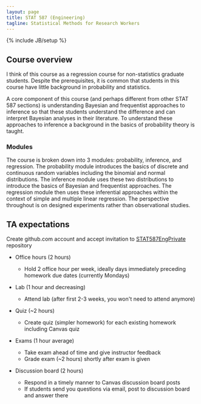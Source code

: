 ```yaml
---
layout: page
title: STAT 587 (Engineering)
tagline: Statistical Methods for Research Workers
---
```

{% include JB/setup %}

## Course overview

I think of this course as a regression course for non-statistics graduate 
students. 
Despite the prerequisites, it is common that students in this course have 
little background in probability and statistics. 

A core component of this course 
(and perhaps different from other STAT 587 sections) is understanding Bayesian 
and frequentist approaches to inference so that these students understand the 
difference and can interpret Bayesian analyses in their literature. 
To understand these approaches to inference a background in the basics of 
probability theory is taught. 

### Modules

The course is broken down into 3 modules: probability, inference, and 
regression. The probability module introduces the basics of discrete and 
continuous random variables including the binomial and normal distributions. 
The inference module uses these two distributions to introduce the basics 
of Bayesian and frequentist approaches. 
The regression module then uses these inferential approaches within the context
of simple and multiple linear regression. 
The perspective throughout is on designed experiments rather than observational
studies.

## TA expectations

Create github.com account and accept invitation to [STAT587EngPrivate](https://github.com/jarad/STAT587EngPrivate) 
repository

- Office hours (2 hours)
  - Hold 2 office hour per week, ideally days immediately preceding homework due dates (currently Mondays)
  
- Lab (1 hour and decreasing)
  - Attend lab (after first 2-3 weeks, you won't need to attend anymore)

- Quiz (~2 hours)
  - Create quiz (simpler homework) for each existing homework including Canvas quiz
  
- Exams (1 hour average)
  - Take exam ahead of time and give instructor feedback
  - Grade exam (~2 hours) shortly after exam is given

- Discussion board (2 hours)
  - Respond in a timely manner to Canvas discussion board posts
  - If students send you questions via email, post to discussion board and answer there